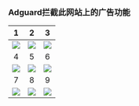 ### Adguard拦截此网站上的广告功能

| 1 | 2 | 3 |
| :---: | :---: | :---: |
| ![](https://mirror.ghproxy.com/https://raw.githubusercontent.com/Daidai0912/Daidai0912.github.io/main/pic/Adguard_1.jpg) | ![](https://mirror.ghproxy.com/https://raw.githubusercontent.com/Daidai0912/Daidai0912.github.io/main/pic/Adguard_2.jpg) | ![](https://mirror.ghproxy.com/https://raw.githubusercontent.com/Daidai0912/Daidai0912.github.io/main/pic/Adguard_3.jpg) |
| 4 | 5 | 6 |
| ![](https://mirror.ghproxy.com/https://raw.githubusercontent.com/Daidai0912/Daidai0912.github.io/main/pic/Adguard_4.jpg) | ![](https://mirror.ghproxy.com/https://raw.githubusercontent.com/Daidai0912/Daidai0912.github.io/main/pic/Adguard_5.jpg) | ![](https://mirror.ghproxy.com/https://raw.githubusercontent.com/Daidai0912/Daidai0912.github.io/main/pic/Adguard_6.jpg) |
| 7 | 8 | 9 |
| ![](https://mirror.ghproxy.com/https://raw.githubusercontent.com/Daidai0912/Daidai0912.github.io/main/pic/Adguard_7.jpg) | ![](https://mirror.ghproxy.com/https://raw.githubusercontent.com/Daidai0912/Daidai0912.github.io/main/pic/Adguard_8.jpg) | ![](https://mirror.ghproxy.com/https://raw.githubusercontent.com/Daidai0912/Daidai0912.github.io/main/pic/Adguard_9.jpg) |
